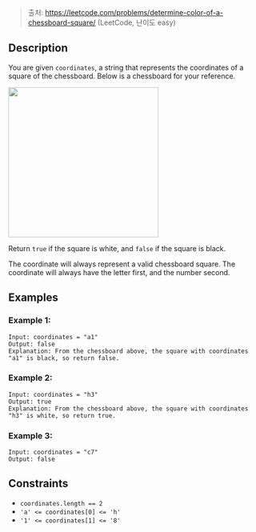 > 출처: https://leetcode.com/problems/determine-color-of-a-chessboard-square/ (LeetCode, 난이도 easy)

## Description

You are given `coordinates`, a string that represents the coordinates of a square of the chessboard. Below is a chessboard for your reference.

<img src="https://assets.leetcode.com/uploads/2021/02/19/screenshot-2021-02-20-at-22159-pm.png" width="300">

Return `true` if the square is white, and `false` if the square is black.

The coordinate will always represent a valid chessboard square. The coordinate will always have the letter first, and the number second.

## Examples

### Example 1:

```
Input: coordinates = "a1"
Output: false
Explanation: From the chessboard above, the square with coordinates "a1" is black, so return false.
```

### Example 2:

```
Input: coordinates = "h3"
Output: true
Explanation: From the chessboard above, the square with coordinates "h3" is white, so return true.
```

### Example 3:

```
Input: coordinates = "c7"
Output: false
```

## Constraints

- `coordinates.length == 2`
- `'a' <= coordinates[0] <= 'h'`
- `'1' <= coordinates[1] <= '8'`
